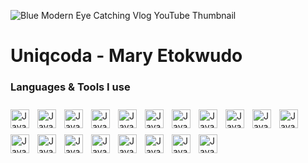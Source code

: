 ![Blue Modern Eye Catching Vlog YouTube Thumbnail](https://github.com/Uniqcoda/Uniqcoda/assets/41297833/1e6346e5-be04-4306-b8ee-1dcf3331cb5d)


# Uniqcoda - Mary Etokwudo

### Languages & Tools I use

<img alt="Javascript" align="left" width="30px" style="padding-right:10px; margin-top:10px" src="https://cdn.jsdelivr.net/gh/devicons/devicon@latest/icons/javascript/javascript-original.svg" />
<img alt="Javascript" align="left" width="30px" style="padding-right:10px; margin-top:10px" src="https://cdn.jsdelivr.net/gh/devicons/devicon@latest/icons/html5/html5-original.svg" />
<img alt="Javascript" align="left" width="30px" style="padding-right:10px; margin-top:10px" src="https://cdn.jsdelivr.net/gh/devicons/devicon@latest/icons/css3/css3-original.svg" />
<img alt="Javascript" align="left" width="30px" style="padding-right:10px; margin-top:10px" src="https://cdn.jsdelivr.net/gh/devicons/devicon@latest/icons/react/react-original.svg" />
<img alt="Javascript" align="left" width="30px" style="padding-right:10px; margin-top:10px" src="https://cdn.jsdelivr.net/gh/devicons/devicon@latest/icons/nextjs/nextjs-original.svg" />        
<img alt="Javascript" align="left" width="30px" style="padding-right:10px; margin-top:10px" src="https://cdn.jsdelivr.net/gh/devicons/devicon@latest/icons/nodejs/nodejs-original.svg" />
<img alt="Javascript" align="left" width="30px" style="padding-right:10px; margin-top:10px" src="https://cdn.jsdelivr.net/gh/devicons/devicon@latest/icons/express/express-original.svg" />
<img alt="Javascript" align="left" width="30px" style="padding-right:10px; margin-top:10px" src="https://cdn.jsdelivr.net/gh/devicons/devicon@latest/icons/python/python-original.svg" />
<img alt="Javascript" align="left" width="30px" style="padding-right:10px; margin-top:10px" src="https://cdn.jsdelivr.net/gh/devicons/devicon@latest/icons/flask/flask-original.svg" />
<img alt="Javascript" align="left" width="30px" style="padding-right:10px; margin-top:10px" src="https://cdn.jsdelivr.net/gh/devicons/devicon@latest/icons/tensorflow/tensorflow-original.svg" />
<img alt="Javascript" align="left" width="30px" style="padding-right:10px; margin-top:10px" src="https://cdn.jsdelivr.net/gh/devicons/devicon@latest/icons/pytorch/pytorch-original.svg" />
<img alt="Javascript" align="left" width="30px" style="padding-right:10px; margin-top:10px" src="https://cdn.jsdelivr.net/gh/devicons/devicon@latest/icons/graphql/graphql-plain.svg" />
<img alt="Javascript" align="left" width="30px" style="padding-right:10px; margin-top:10px" src="https://cdn.jsdelivr.net/gh/devicons/devicon@latest/icons/googlecloud/googlecloud-original.svg" />
<img alt="Javascript" align="left" width="30px" style="padding-right:10px; margin-top:10px" src="https://cdn.jsdelivr.net/gh/devicons/devicon@latest/icons/mongodb/mongodb-original.svg" />
<img alt="Javascript" align="left" width="30px" style="padding-right:10px; margin-top:10px" src="https://cdn.jsdelivr.net/gh/devicons/devicon@latest/icons/postgresql/postgresql-original.svg" />
<img alt="Javascript" align="left" width="30px" style="padding-right:10px; margin-top:10px;" src="https://cdn.jsdelivr.net/gh/devicons/devicon@latest/icons/scikitlearn/scikitlearn-original.svg" />
<img alt="Javascript" align="left" width="30px" style="padding-right:10px; margin-top:10px;" src="https://cdn.jsdelivr.net/gh/devicons/devicon@latest/icons/pandas/pandas-original.svg" />
<img alt="Javascript" align="left" width="30px" style="padding-right:10px; margin-top:10px;" src="https://cdn.jsdelivr.net/gh/devicons/devicon@latest/icons/anaconda/anaconda-original.svg" />
<img alt="Javascript" align="left" width="30px" style="padding-right:10px; margin-top:10px;" src="https://cdn.jsdelivr.net/gh/devicons/devicon@latest/icons/firebase/firebase-original.svg" />
          
